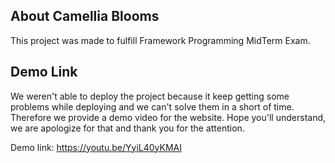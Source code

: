 ## About Camellia Blooms
This project was made to fulfill Framework Programming MidTerm Exam.

## Demo Link
We weren't able to deploy the project because it keep getting some problems while deploying and we can't solve them in a short of time. Therefore we provide a demo video for the website. Hope you'll understand, we are apologize for that and thank you for the attention. <br>

Demo link: https://youtu.be/YyiL40yKMAI
